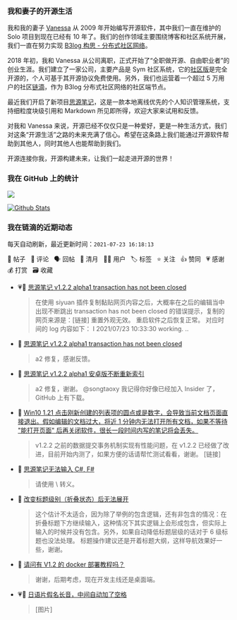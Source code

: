 ### 我和妻子的开源生活

我和我的妻子 [Vanessa](https://github.com/Vanessa219) 从 2009 年开始编写开源软件，其中我们一直在维护的 Solo 项目到现在已经有 10 年了。我们的创作领域主要围绕博客和社区系统开展，我们一直在努力实现 [B3log 构思 - 分布式社区网络](https://ld246.com/article/1546941897596)。

2018 年初，我和 Vanessa 从公司离职，正式开始了“全职做开源、自由职业者”的创业生涯。我们建立了一家公司，主要产品是 Sym 社区系统，它的[社区版](https://github.com/88250/symphony)是完全开源的，个人可基于其开源协议免费使用。另外，我们也运营着一个超过 5 万用户的社区[链滴](https://ld246.com)，作为 B3log 分布式社区网络的社区端节点。

最近我们开启了新项目[思源笔记](https://github.com/siyuan-note/siyuan)，这是一款本地离线优先的个人知识管理系统，支持细粒度块级引用和 Markdown 所见即所得，欢迎大家来试用和反馈。

对我和 Vanessa 来说，开源已经不仅仅只是一种爱好，更是一种生活方式，我们对这条“开源生活”之路的未来充满了信心。希望在这条路上我们能通过开源软件帮助到其他人，同时其他人也能帮助到我们。

开源连接你我，开源构建未来，让我们一起走进开源的世界！

### 我在 GitHub 上的统计

<a title="Hits" target="_blank" href="https://github.com/88250/88250"><img src="https://hits.b3log.org/88250/88250.svg"></a>

[![Github Stats](https://github-readme-stats.vercel.app/api?username=88250&theme=tokyonight&show_icons=true)](https://github.com/88250)

<!--events start -->

### 我在链滴的近期动态

每天自动刷新，最近更新时间：`2021-07-23 16:18:13`

📝 帖子 &nbsp; 💬 评论 &nbsp; 🗣 回帖 &nbsp; 🌙 清月 &nbsp; 👨‍💻 用户 &nbsp; 🏷️ 标签 &nbsp; ⭐️ 关注 &nbsp; 👍 赞同 &nbsp; 💗 感谢 &nbsp; 💰 打赏 &nbsp; 🗃 收藏

* 💗📝 [思源笔记 v1.2.2 alpha1 transaction has not been closed](https://ld246.com/article/1627009679055)

  > 在使用 siyuan 插件复制黏贴网页内容之后，大概率在之后的编辑当中出现不断跳出 transaction has not been closed 的错误提示，复制的网页来源是：[链接] 重置外观无效。 重启软件之后恢复正常。 对应时间的 log 内容如下： I 2021/07/23 10:33:30 working. ..
* 💬 [思源笔记 v1.2.2 alpha1 transaction has not been closed](https://ld246.com/article/1627009679055/comment/1627009809019#comments)

  > a2 修复，感谢反馈。
* 💬 [思源笔记 v1.2.2 alpha1 安卓版不断重新索引](https://ld246.com/article/1627003650545/comment/1627006579270#comments)

  > a2 修复，谢谢。 @songtaoxy 我记得你好像已经加入 Insider 了，GitHub 上有下载。
* 💬 [Win10 1.21 点击刚新创建的列表项的圆点或是数字，会导致当前文档页面直接退出。假如编辑的文档过大，将近 1 分钟内无法打开所有文档，如果不等待 "能打开页面" 后再关闭软件，很长一段时间内写的笔记将会丢失。](https://ld246.com/article/1626959635606/comment/1626965186504#comments)

  > v1.2.2 之前的数据提交事务机制实现有性能问题，在 v1.2.2 已经做了改进，目前开始内测了，如果方便的话请帮忙测试看看，谢谢。 [链接]
* 💬 [思源笔记无法输入 C#, F#](https://ld246.com/article/1626948068449/comment/1626950493655#comments)

  > 请使用 \ 转义。
* 💬 [改变标题级别（折叠状态）后无法展开](https://ld246.com/article/1626919644111/comment/1626921128603#comments)

  > 这个估计不太适合，因为除了举例的包含逻辑，还有非包含的情况：在折叠标题下方继续输入，这种情况下其实逻辑上会形成包含，但实际上输入的时候并没有包含。另外，如果自动降低标题层级的话对于 6 级标题也没法处理。 标题操作建议还是开着标题大纲，这样导航效果好一些，谢谢。
* 💬 [请问有 V1.2 的 docker 部署教程吗？](https://ld246.com/article/1626621906762/comment/1626882085586#comments)

  > 谢谢，后期考虑，现在开发主线还是桌面端。
* 💗📝 [日语片假名长音，中间自动加了空格](https://ld246.com/article/1626873805694)

  > [图片]


<!--events end -->

